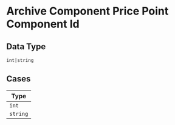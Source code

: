 
# Archive Component Price Point Component Id

## Data Type

`int|string`

## Cases

| Type |
|  --- |
| `int` |
| `string` |

